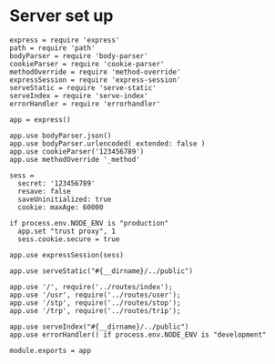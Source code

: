 # Server set up

    express = require 'express'
    path = require 'path'
    bodyParser = require 'body-parser'
    cookieParser = require 'cookie-parser'
    methodOverride = require 'method-override'
    expressSession = require 'express-session'
    serveStatic = require 'serve-static'
    serveIndex = require 'serve-index'
    errorHandler = require 'errorhandler'

    app = express()

    app.use bodyParser.json()
    app.use bodyParser.urlencoded( extended: false )
    app.use cookieParser('123456789')
    app.use methodOverride '_method'

    sess =
      secret: '123456789'
      resave: false
      saveUninitialized: true
      cookie: maxAge: 60000

    if process.env.NODE_ENV is "production"
      app.set "trust proxy", 1
      sess.cookie.secure = true

    app.use expressSession(sess)

    app.use serveStatic("#{__dirname}/../public")

    app.use '/', require('../routes/index');
    app.use '/usr', require('../routes/user');
    app.use '/stp', require('../routes/stop');
    app.use '/trp', require('../routes/trip');

    app.use serveIndex("#{__dirname}/../public")
    app.use errorHandler() if process.env.NODE_ENV is "development"

    module.exports = app
